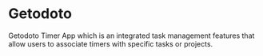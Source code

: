 # Getodoto
Getodoto Timer App which is an integrated task management features that allow users to associate timers with specific tasks or projects.
